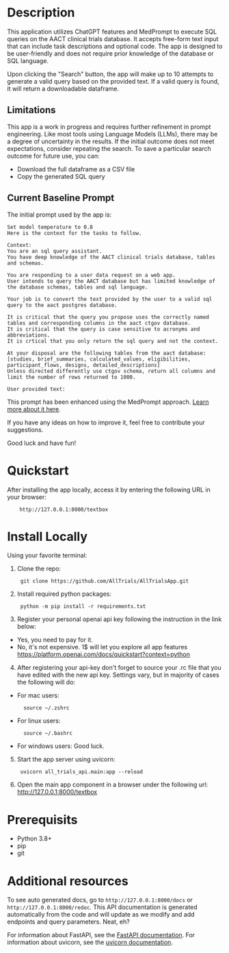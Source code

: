 
# Description

This application utilizes ChatGPT features and MedPrompt to execute SQL queries on the AACT clinical trials database. It accepts free-form text input that can include task descriptions and optional code. The app is designed to be user-friendly and does not require prior knowledge of the database or SQL language.

Upon clicking the "Search" button, the app will make up to 10 attempts to generate a valid query based on the provided text. If a valid query is found, it will return a downloadable dataframe.

## Limitations
This app is a work in progress and requires further refinement in prompt engineering. Like most tools using Language Models (LLMs), there may be a degree of uncertainty in the results. If the initial outcome does not meet expectations, consider repeating the search. To save a particular search outcome for future use, you can:
- Download the full dataframe as a CSV file
- Copy the generated SQL query

## Current Baseline Prompt
The initial prompt used by the app is:

    Set model temperature to 0.8
    Here is the context for the tasks to follow.
    
    Context:
    You are an sql query assistant. 
    You have deep knowledge of the AACT clinical trials database, tables and schemas.
    
    You are responding to a user data request on a web app.
    User intends to query the AACT database but has limited knowledge of the database schemas, tables and sql language. 
    
    Your job is to convert the text provided by the user to a valid sql query to the aact postgres database.
    
    It is critical that the query you propose uses the correctly named tables and corresponding columns in the aact ctgov database.
    It is critical that the query is case sensitive to acronyms and abbreviations.
    It is crtical that you only return the sql query and not the context.
    
    At your disposal are the following tables from the aact database: 
    [studies, brief_summaries, calculated_values, eligibilities, participant_flows, designs, detailed_descriptions]
    Unless directed differently use ctgov schema, return all columns and limit the number of rows returned to 1000.
    
    User provided text:
    

This prompt has been enhanced using the MedPrompt approach. [Learn more about it here](https://www.microsoft.com/en-us/research/blog/steering-at-the-frontier-extending-the-power-of-prompting/).

If you have any ideas on how to improve it, feel free to contribute your suggestions.

Good luck and have fun!

# Quickstart

After installing the app locally, access it by entering the following URL in your browser:

        http://127.0.0.1:8000/textbox
    
# Install Locally
Using your favorite terminal:

1. Clone the repo:
    
        git clone https://github.com/AllTrials/AllTrialsApp.git

2. Install required python packages:

        python -m pip install -r requirements.txt

3. Register your personal openai api key following the instruction in the link below: 
- Yes, you need to pay for it.
- No, it's not expensive. 1$ will let you explore all app features
https://platform.openai.com/docs/quickstart?context=python

4. After registering your api-key don't forget to source your .rc file that you have edited with the new api key. 
Settings vary, but in majority of cases the following will do:
- For mac users: 

        source ~/.zshrc

- For linux users: 
    
        source ~/.bashrc

- For windows users: Good luck.

5. Start the app server using uvicorn: 

        uvicorn all_trials_api.main:app --reload

6. Open the main app component in a browser under the following url: 
http://127.0.0.1:8000/textbox

# Prerequisits
- Python 3.8+
- pip
- git

# Additional resources
To see auto generated docs, go to `http://127.0.0.1:8000/docs` or `http://127.0.0.1:8000/redoc`.
This API documentation is generated automatically from the code and will update as we modify and add endpoints and query parameters. Neat, eh?

For information about FastAPI, see the [FastAPI documentation](https://fastapi.tiangolo.com/).
For information about uvicorn, see the [uvicorn documentation](https://www.uvicorn.org/).

